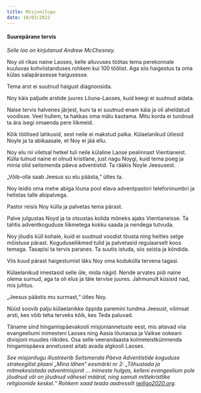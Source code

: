 ```yaml
---
title: Misjonilugu  
date: 18/03/2022  
---
```


#### Suurepärane tervis

_Selle loo on kirjutanud Andrew McChesney._

Noy oli rikas naine Laoses, kelle alluvuses töötas tema perekonnale kuuluvas kohviistanduses rohkem kui 100 töölist. Aga siis haigestus ta oma külas salapärasesse haigusesse.

Tema arst ei suutnud haigust diagnoosida.

Noy käis paljude arstide juures Lõuna-Laoses, kuid keegi ei suutnud aidata.

Naise tervis halvenes järjest, kuni ta ei suutnud enam käia ja oli aheldatud voodisse. Veel hullem, ta hakkas oma mälu kaotama. Mitu korda ei tundnud ta ära isegi omaenda pere liikmeid.

Kõik töölised lahkusid, sest neile ei makstud palka. Külaelanikud ütlesid Noyle ja ta abikaasale, et Noy ei jää ellu.

Noy elu nii viletsal hetkel tuli neile külaline Laose pealinnast Vientianeist. Külla tulnud naine ei olnud kristlane, just nagu Noygi, kuid tema poeg ja minia olid seitsmenda päeva adventistid. Ta rääkis Noyle Jeesusest.

„Võib-olla saab Jeesus su elu päästa,“ ütles ta.

Noy leidis oma mehe abiga lõuna pool elava adventpastori telefoninumbri ja helistas talle abipalvega.

Pastor reisis Noy külla ja palvetas tema pärast.

Palve julgustas Noyd ja ta otsustas kolida mõneks ajaks Vientianeisse. Ta tahtis adventkoguduse liikmetega kokku saada ja nendega tutvuda.

Noy jõudis küll kohale, kuid ei suutnud voodist tõusta ning heitles selge mõistuse pärast. Koguduseliikmed tulid ja palvetasid regulaarselt koos temaga. Tasapisi ta tervis paranes. Ta suutis istuda, siis seista ja kõndida.

Viis kuud pärast haigestumist läks Noy oma kodukülla tervena tagasi.

Külaelanikud imestasid selle üle, mida nägid. Nende arvates pidi naine olema surnud, aga ta oli elus ja täie tervise juures. Jahmunult küsisid nad, mis juhtus.

„Jeesus päästis mu surmast,“ ütles Noy.

Nüüd soovib palju külaelanikke õppida paremini tundma Jeesust, võimsat arsti, kes võib teha terveks kõik, kes Teda paluvad.

Täname sind hingamispäevakooli misjoniannetuste eest, mis aitavad viia evangeeliumi inimesteni Laoses ning Aasia lõunaosa ja Vaikse ookeani divisjoni muudes riikides. Osa selle veerandaasta kolmeteistkümnenda hingamispäeva annetusest aitab avada algkooli Laoses.

_See misjonilugu illustreerib Seitsmenda Päeva Adventistide koguduse strateegilist plaani „Mina lähen“ eesmärki nr 2: „Tõhustada ja mitmekesistada adventmisjonit … inimeste hulgas, kelleni evangeelium pole jõudnud või on jõudnud vähesel määral, ning samuti mittekristlike religioonide keskel.“ Rohkem saad teada aadressilt [iwillgo2020.org](https://iwillgo2020.org/)._
